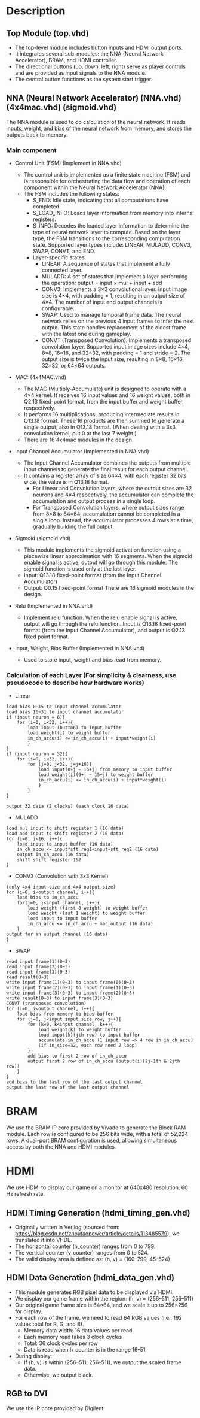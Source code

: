 # Description
## Top Module (top.vhd)
- The top-level module includes button inputs and HDMI output ports.
- It integrates several sub-modules: the NNA (Neural Network Accelerator), BRAM, and HDMI controller.
- The directional buttons (up, down, left, right) serve as player controls and are provided as input signals to the NNA module.
- The central button functions as the system start trigger.

## NNA (Neural Network Accelerator) (NNA.vhd) (4x4mac.vhd) (sigmoid.vhd)
The NNA module is used to do calculation of the neural network. It reads inputs, weight, and bias of the neural network from memory, and stores the outputs back to memory.

### Main component
- Control Unit (FSM) (Implement in NNA.vhd)
    - The control unit is implemented as a finite state machine (FSM) and is responsible for orchestrating the data flow and operation of each component within the Neural Network Accelerator (NNA).
    - The FSM includes the following states:
        - S_END: Idle state, indicating that all computations have completed.
        - S_LOAD_INFO: Loads layer information from memory into internal registers.
        - S_INFO: Decodes the loaded layer information to determine the type of neural network layer to compute. Based on the layer type, the FSM transitions to the corresponding computation state. Supported layer types include: LINEAR, MULADD, CONV3, SWAP, CONVT, and END.
		- Layer-specific states:
            - LINEAR: A sequence of states that implement a fully connected layer.
            - MULADD: A set of states that implement a layer performing the operation:
output = input × mul + input + add
            - CONV3: Implements a 3×3 convolutional layer. Input image size is 4×4, with padding = 1, resulting in an output size of 4×4. The number of input and output channels is configurable.
            - SWAP: Used to manage temporal frame data. The neural network relies on the previous 4 input frames to infer the next output. This state handles replacement of the oldest frame with the latest one during gameplay.
            - CONVT (Transposed Convolution): Implements a transposed convolution layer. Supported input image sizes include 4×4, 8×8, 16×16, and 32×32, with padding = 1 and stride = 2. The output size is twice the input size, resulting in 8×8, 16×16, 32×32, or 64×64 outputs.
- MAC: (4x4MAC.vhd)
    - The MAC (Multiply-Accumulate) unit is designed to operate with a 4×4 kernel. It receives 16 input values and 16 weight values, both in Q2.13 fixed-point format, from the input buffer and weight buffer, respectively.
    - It performs 16 multiplications, producing intermediate results in Q13.18 format. These 16 products are then summed to generate a single output, also in Q13.18 format. (When dealing with a 3x3 convolution kernel, put 0 at the last 7 weight.)
    - There are 16 4x4mac modules in the design.
- Input Channel Accumulator (Implemented in NNA.vhd)
    - The Input Channel Accumulator combines the outputs from multiple input channels to generate the final result for each output channel.
    - It contains a register array of size 64×4, with each register 32 bits wide, the value is in Q13.18 format.
        - For Linear and Convolution layers, where the output sizes are 32 neurons and 4×4 respectively, the accumulator can complete the accumulation and output process in a single loop.
        - For Transposed Convolution layers, where output sizes range from 8×8 to 64×64, accumulation cannot be completed in a single loop. Instead, the accumulator processes 4 rows at a time, gradually building the full output.
- Sigmoid (sigmoid.vhd)
    - This module implements the sigmoid activation function using a piecewise linear approximation with 16 segments. When the sigmoid enable signal is active, output will go through this module. The sigmoid function is used only at the last layer.
    - Input: Q13.18 fixed-point format (from the Input Channel Accumulator)
    - Output: Q0.15 fixed-point format There are 16 sigmoid modules in the design.

- Relu (Implemented in NNA.vhd)
    - Implement relu function. When the relu enable signal is active, output will go through the relu function. Input is Q13.18 fixed-point format (from the Input Channel Accumulator), and output is Q2.13 fixed point format.
- Input, Weight, Bias Buffer (Implemented in NNA.vhd)
    - Used to store input, weight and bias read from memory.

### Calculation of each Layer (For simplicity & clearness, use pseudocode to describe how hardware works)

- Linear
```
load bias 0~15 to input channel accumulator
load bias 16~31 to input channel accumulator
if (input neuron = 8){
	for (i=0, i<32, i++){
        load input (button) to input buffer
        load weight(i) to weight buffer
        in_ch_accu(i) <= in_ch_accu(i) + input*weight(i)
        }
}
if (input neuron = 32){
	for (i=0, i<32, i++){
	    for (j=0, j<32, j=j+16){
	        load input(0+j ~ 15+j) from memory to input buffer 
            load weight(i)(0+j ~ 15+j) to weight buffer
            in_ch_accu(i) <= in_ch_accu(i) + input*weight(i)
            }
        }
}

output 32 data (2 clocks) (each clock 16 data)
```

- MULADD
```
load mul input to shift register 1 (16 data)
load add input to shift register 2 (16 data)
for (i=0, i<16, i++){
    load input to input buffer (16 data)
    in_ch_accu <= input*sft_reg1+input+sft_reg2 (16 data)
    output in_ch_accu (16 data)
    shift shift register 1&2
}
```

- CONV3 (Convolution with 3x3 Kernel)
```
(only 4x4 input size and 4x4 output size)
for (i=0, i<output channel, i++){
	load bias to in_ch_accu
	for(j=0, j<input channel, j++){
        load weight (first 8 weight) to weight buffer
        load weight (last 1 weight) to weight buffer
        load input to input buffer
        in_ch_accu <= in_ch_accu + mac_output (16 data)
    }
output for an output channel (16 data)
}
```

- SWAP
```
read input frame(1)(0~3)
read input frame(2)(0~3)
read input frame(3)(0~3)
read result(0~3)
write input frame(1)(0~3) to input frame(0)(0~3)
write input frame(2)(0~3) to input frame(1)(0~3)
write input frame(3)(0~3) to input frame(2)(0~3)
write result(0~3) to input frame(3)(0~3)
CONVT (transposed convolution)
for (i=0, i<output channel, i++){
    load bias from memory to bias buffer
	for (j=0, j<input input_size_row, j++){
		for (k=0, k<input channel, k++){
			load weight(k) to weight buffer
			load input(k)(jth row) to input buffer
			accumulate in_ch_accu (1 input row => 4 row in in_ch_accu)
			(if in_size=32, each row need 2 loop)
		}
		add bias to first 2 row of in_ch_accu
		output first 2 row of in_ch_accu (output(i)(2j-1th & 2jth row))
    }
}
add bias to the last row of the last output channel
output the last row of the last output channel
```

# BRAM
We use the BRAM IP core provided by Vivado to generate the Block RAM module. Each row is configured to be 256 bits wide, with a total of 52,224 rows. A dual-port BRAM configuration is used, allowing simultaneous access by both the NNA and HDMI modules.

# HDMI
We use HDMI to display our game on a monitor at 640x480 resolution, 60 Hz refresh rate.

## HDMI Timing Generation (hdmi_timing_gen.vhd)
- Originally written in Verilog (sourced from: https://blog.csdn.net/zhoutaopower/article/details/113485579), we translated it into VHDL.
- The horizontal counter (h_counter) ranges from 0 to 799.
- The vertical counter (v_counter) ranges from 0 to 524.
- The valid display area is defined as: (h, v) = (160–799, 45–524)

## HDMI Data Generation (hdmi_data_gen.vhd)
- This module generates RGB pixel data to be displayed via HDMI.
- We display our game frame within the region: (h, v) = (256–511, 256–511)
- Our original game frame size is 64×64, and we scale it up to 256×256 for display.
- For each row of the frame, we need to read 64 RGB values (i.e., 192 values total for R, G, and B).
    - Memory data width: 16 data values per read
    - Each memory read takes 3 clock cycles
    - Total: 36 clock cycles per row
    - Data is read when h_counter is in the range 16–51
- During display:
    - If (h, v) is within (256–511, 256–511), we output the scaled frame data.
    - Otherwise, we output black.

## RGB to DVI
We use the IP core provided by Digilent.



